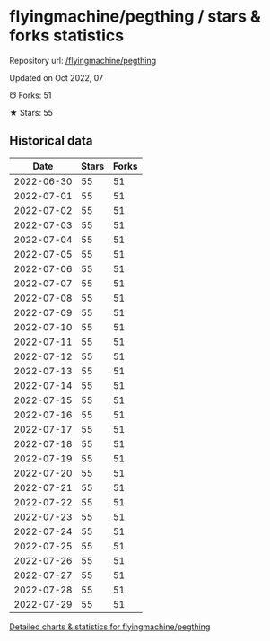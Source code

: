 # flyingmachine/pegthing / stars & forks statistics

Repository url: [/flyingmachine/pegthing](https://github.com/flyingmachine/pegthing)

Updated on Oct 2022, 07

☋ Forks: 51

★ Stars: 55

## Historical data
| Date | Stars | Forks |
|------|-------|-------|
| 2022-06-30 | 55 | 51 | 
| 2022-07-01 | 55 | 51 | 
| 2022-07-02 | 55 | 51 | 
| 2022-07-03 | 55 | 51 | 
| 2022-07-04 | 55 | 51 | 
| 2022-07-05 | 55 | 51 | 
| 2022-07-06 | 55 | 51 | 
| 2022-07-07 | 55 | 51 | 
| 2022-07-08 | 55 | 51 | 
| 2022-07-09 | 55 | 51 | 
| 2022-07-10 | 55 | 51 | 
| 2022-07-11 | 55 | 51 | 
| 2022-07-12 | 55 | 51 | 
| 2022-07-13 | 55 | 51 | 
| 2022-07-14 | 55 | 51 | 
| 2022-07-15 | 55 | 51 | 
| 2022-07-16 | 55 | 51 | 
| 2022-07-17 | 55 | 51 | 
| 2022-07-18 | 55 | 51 | 
| 2022-07-19 | 55 | 51 | 
| 2022-07-20 | 55 | 51 | 
| 2022-07-21 | 55 | 51 | 
| 2022-07-22 | 55 | 51 | 
| 2022-07-23 | 55 | 51 | 
| 2022-07-24 | 55 | 51 | 
| 2022-07-25 | 55 | 51 | 
| 2022-07-26 | 55 | 51 | 
| 2022-07-27 | 55 | 51 | 
| 2022-07-28 | 55 | 51 | 
| 2022-07-29 | 55 | 51 | 


[Detailed charts & statistics for flyingmachine/pegthing](https://reviewgithub.com/rep/flyingmachine/pegthing)
